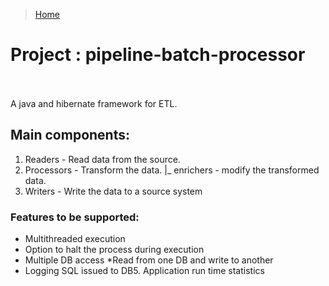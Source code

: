 > [Home](/java)
# Project : pipeline-batch-processor            

A java and hibernate framework for ETL. 

## Main components:
1. Readers - Read data from the source. 
2. Processors - Transform the data.
            |_ enrichers - modify the transformed data.
3. Writers - Write the data to a source system


### Features to be supported: 
- Multithreaded execution
- Option to halt the process during execution 
- Multiple DB access *Read from one DB and write to another
- Logging SQL issued to DB5. Application run time statistics
